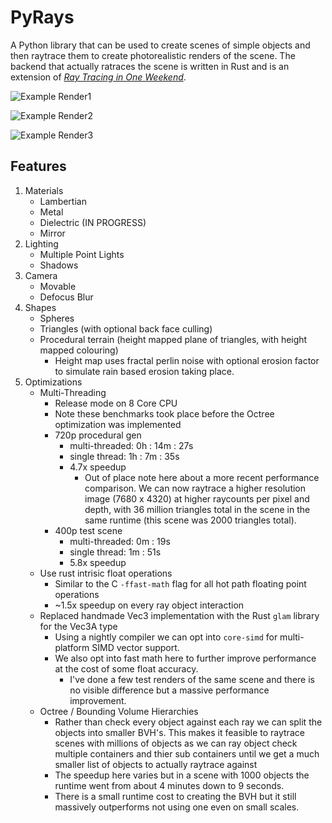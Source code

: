 # PyRays

A Python library that can be used to create scenes of simple objects and then raytrace them to create
photorealistic renders of the scene. The backend that actually  ratraces the scene is written in Rust
and is an extension of [_Ray Tracing in One Weekend_](https://raytracing.github.io/books/RayTracingInOneWeekend.html).

![Example Render1](https://gitlab.com/kian_shepherd/pyrays/-/raw/main/examples/example_proc2/proc2.png)

![Example Render2](https://gitlab.com/kian_shepherd/pyrays/-/raw/main/examples/example_proc1/proc1.png)

![Example Render3](https://gitlab.com/kian_shepherd/pyrays/-/raw/main/examples/test_scene/example.png)

## Features

1. Materials 
    * Lambertian
    * Metal
    * Dielectric (IN PROGRESS)
    * Mirror
2. Lighting
    * Multiple Point Lights
    * Shadows
3. Camera
    * Movable
    * Defocus Blur
4. Shapes
    * Spheres
    * Triangles (with optional back face culling)
    * Procedural terrain (height mapped plane of triangles, with height mapped colouring)
        * Height map uses fractal perlin noise with optional erosion factor to simulate rain based
          erosion taking place.
5. Optimizations
   * Multi-Threading
     * Release mode on 8 Core CPU
     * Note these benchmarks took place before the Octree optimization was implemented
     * 720p procedural gen
         * multi-threaded: 0h : 14m : 27s
         * single thread: 1h : 7m : 35s
         * 4.7x speedup
           * Out of place note here about a more recent performance comparison.
             We can now raytrace a higher resolution image (7680 x 4320) at higher raycounts per pixel and depth,
             with 36 million triangles total in the scene in the same runtime (this scene was 2000 triangles total).
     * 400p test scene
         * multi-threaded: 0m : 19s
         * single thread: 1m : 51s
         * 5.8x speedup
    * Use rust intrisic float operations
        * Similar to the C `-ffast-math` flag for all hot path floating point operations
        * ~1.5x speedup on every ray object interaction
    * Replaced handmade Vec3 implementation with the Rust `glam` library for the Vec3A type
        * Using a nightly compiler we can opt into `core-simd` for multi-platform SIMD vector support.
        * We also opt into fast math here to further improve performance at the cost of some float accuracy.
          * I've done a few test renders of the same scene and there is no visible difference but a massive
            performance improvement.
    * Octree / Bounding Volume Hierarchies
        * Rather than check every object against each ray we can split the objects into smaller BVH's.
          This makes it feasible to raytrace scenes with millions of objects as we can ray object check
          multiple containers and thier sub containers until we get a much smaller list of objects to actually
          raytrace against
        * The speedup here varies but in a scene with 1000 objects the runtime went from about 4 minutes
          down to 9 seconds.
        * There is a small runtime cost to creating the BVH but it still massively outperforms not using one
          even on small scales.
